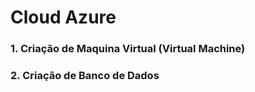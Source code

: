 # Cloud Azure

### 1. Criação de Maquina Virtual (Virtual Machine)
### 2. Criação de Banco de Dados
